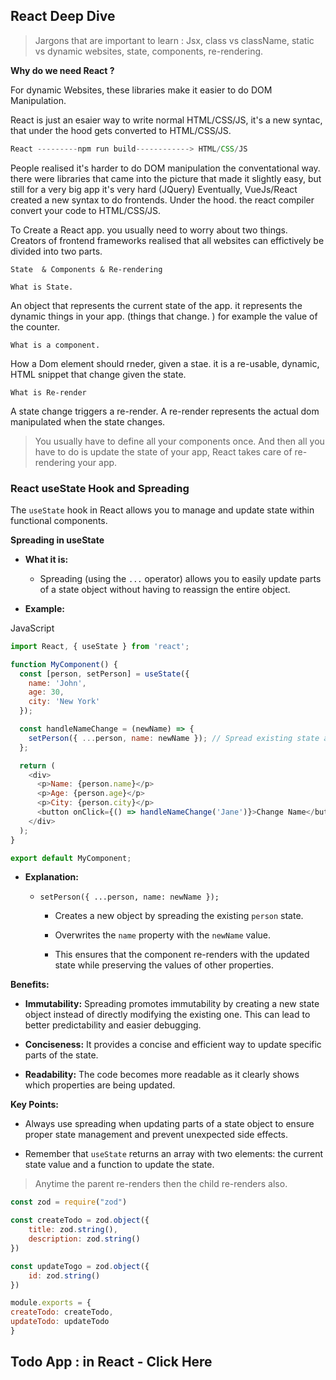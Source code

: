 ## **React Deep Dive**&#x20;

> Jargons that are important to learn : Jsx, class vs className, static vs dynamic websites, state, components, re-rendering.

**Why do we need React ?**

For dynamic Websites, these libraries make it easier to do DOM Manipulation.

React is just an esaier way to write normal HTML/CSS/JS, it's a new syntac, that under the hood gets converted to HTML/CSS/JS.&#x20;

```javascript
React ---------npm run build------------> HTML/CSS/JS
```

People realised it's harder to do DOM manipulation the conventational way. there were libraries that came into the picture that made it slightly easy, but still for a very big app it's very hard (JQuery) Eventually, VueJs/React created a new syntax to do frontends. Under the hood. the react compiler convert your code to HTML/CSS/JS.

To Create a React app. you usually need to worry about two things. Creators of frontend frameworks realised that all websites can effictively be divided into two parts.&#x20;

    State  & Components & Re-rendering

`What is State. `

An object that represents the current state of the app. it represents the dynamic things in your app. (things that change. ) for example the value of the counter.&#x20;

`What is a component.`&#x20;

How a Dom element should rneder, given a stae. it is a re-usable, dynamic, HTML snippet that change given the state.&#x20;

`What is Re-render`

A state change triggers a re-render. A re-render represents the actual dom manipulated when the state changes.&#x20;

> You usually have to define all your components once. And then all you have to do is update the state of your app, React takes care of re-rendering your app.&#x20;

### **React useState Hook and Spreading**

The `useState` hook in React allows you to manage and update state within functional components.

**Spreading in useState**

*   **What it is:**

    *   Spreading (using the `...` operator) allows you to easily update parts of a state object without having to reassign the entire object.

*   **Example:**

JavaScript

```javascript
import React, { useState } from 'react';

function MyComponent() {
  const [person, setPerson] = useState({
    name: 'John',
    age: 30,
    city: 'New York'
  });

  const handleNameChange = (newName) => {
    setPerson({ ...person, name: newName }); // Spread existing state and update name
  };

  return (
    <div>
      <p>Name: {person.name}</p>
      <p>Age: {person.age}</p>
      <p>City: {person.city}</p>
      <button onClick={() => handleNameChange('Jane')}>Change Name</button>
    </div>
  );
}

export default MyComponent;

```

*   **Explanation:**

    *   `setPerson({ ...person, name: newName });`

        *   Creates a new object by spreading the existing `person` state.

        *   Overwrites the `name` property with the `newName` value.

        *   This ensures that the component re-renders with the updated state while preserving the values of other properties.

**Benefits:**

*   **Immutability:** Spreading promotes immutability by creating a new state object instead of directly modifying the existing one. This can lead to better predictability and easier debugging.

*   **Conciseness:** It provides a concise and efficient way to update specific parts of the state.

*   **Readability:** The code becomes more readable as it clearly shows which properties are being updated.

**Key Points:**

*   Always use spreading when updating parts of a state object to ensure proper state management and prevent unexpected side effects.

*   Remember that `useState` returns an array with two elements: the current state value and a function to update the state.

> Anytime the parent re-renders then the child re-renders also.&#x20;

```javascript
const zod = require("zod")

const createTodo = zod.object({
    title: zod.string(),
    description: zod.string()
})

const updateTogo = zod.object({
    id: zod.string()
})

module.exports = { 
createTodo: createTodo,
updateTodo: updateTodo
}
```

## Todo App : in React - Click Here
